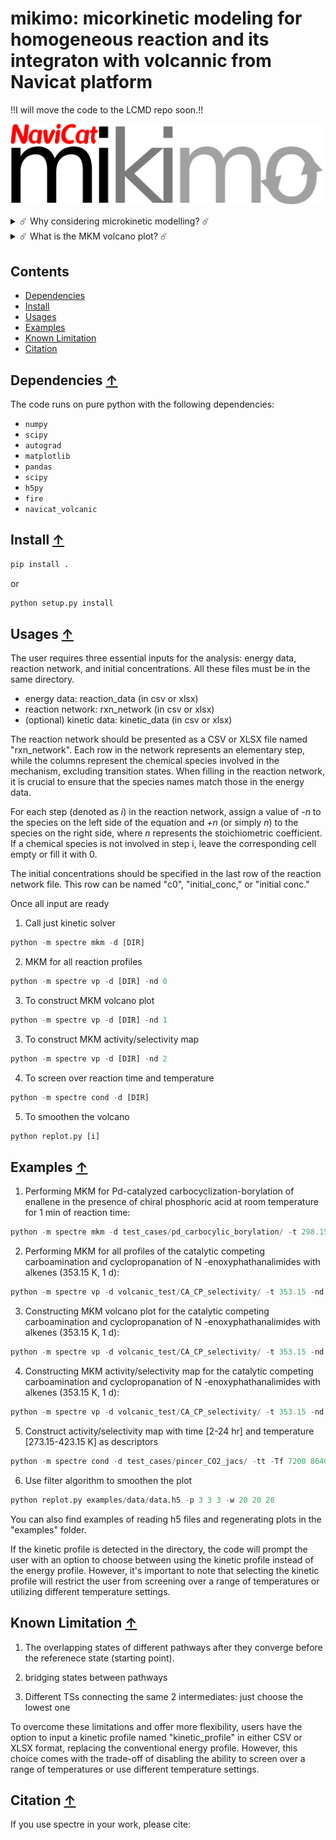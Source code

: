 # mikimo: micorkinetic modeling for homogeneous reaction and its integraton with volcannic from Navicat platform

!!I will move the code to the LCMD repo soon.!!

![workflow](./images/logo.png)

<details>
    <summary style="cursor: pointer;">
        ☄️ Why considering microkinetic modelling? ☄️
    </summary>
    <p>
        <li>Complicate reaction pathway thermodynamics and kinetics</li>
        <li>Account for physical factors: temperature effect, concentration effect, reaction time
    </p>
</details>


<details>
    <summary style="cursor: pointer;">
        ☄️ What is the MKM volcano plot? ☄️
    </summary>
    <p>
        <li>Volcano plot:  plot between the activity (or reactivity) of catalysts and the descriptor variable based on free energy scaling relationships (typically linear (LFESRs)) </li>
        <li>MKM volcano plot: the activity is expressed as the final product concentration 
    </p>
</details>

## Contents 
* [Dependencies](#dependencies-)
* [Install](#install-)
* [Usages](#usages-)
* [Examples](#examples-)
* [Known Limitation](#limitation-)
* [Citation](#citation-)


## Dependencies [↑](#dependencies)
The code runs on pure python with the following dependencies: 
- `numpy`
- `scipy`
- `autograd`
- `matplotlib`
- `pandas`
- `scipy`
- `h5py`
- `fire`
- `navicat_volcanic`

## Install [↑](#install)

```python
pip install .
```

or 

```python
python setup.py install
```

## Usages [↑](#usages)

The user requires three essential inputs for the analysis: energy data, reaction network, and initial concentrations. All these files must be in the same directory.

- energy data: reaction_data (in csv or xlsx)
- reaction network: rxn_network (in csv or xlsx)
- (optional) kinetic data: kinetic_data (in csv or xlsx)

The reaction network should be presented as a CSV or XLSX file named "rxn_network". Each row in the network represents an elementary step, while the columns represent the chemical species involved in the mechanism, excluding transition states. When filling in the reaction network, it is crucial to ensure that the species names match those in the energy data.

For each step (denoted as *i*) in the reaction network, assign a value of *-n* to the species on the left side of the equation and *+n* (or simply *n*) to the species on the right side, where *n* represents the stoichiometric coefficient. If a chemical species is not involved in step i, leave the corresponding cell empty or fill it with 0.


The initial concentrations should be specified in the last row of the reaction network file. This row can be named "c0", "initial_conc," or "initial conc." 


Once all input are ready

1. Call just kinetic solver
```python
python -m spectre mkm -d [DIR]
```
2. MKM for all reaction profiles
```python
python -m spectre vp -d [DIR] -nd 0
```

3. To construct MKM volcano plot
```python
python -m spectre vp -d [DIR] -nd 1
```

3. To construct MKM activity/selectivity map
```python
python -m spectre vp -d [DIR] -nd 2
```

4. To screen over reaction time and temperature
```python
python -m spectre cond -d [DIR] 
```

5. To smoothen the volcano 
```python
python replot.py [i]
```

## Examples [↑](#examples)

1. Performing MKM for Pd-catalyzed carbocyclization-borylation of enallene in the
presence of chiral phosphoric acid at room temperature for 1 min of reaction time: 
```python
python -m spectre mkm -d test_cases/pd_carbocylic_borylation/ -t 298.15 -Tf 60
```

2. Performing MKM for all profiles of the catalytic 
competing carboamination and cyclopropanation of N -enoxyphathanalimides with alkenes (353.15 K, 1 d):
```python
python -m spectre vp -d volcanic_test/CA_CP_selectivity/ -t 353.15 -nd 0
```

3. Constructing MKM volcano plot for the catalytic
competing carboamination and cyclopropanation of N -enoxyphathanalimides with alkenes (353.15 K, 1 d):
```python
python -m spectre vp -d volcanic_test/CA_CP_selectivity/ -t 353.15 -nd 1 -ncore 24
```

4. Constructing MKM activity/selectivity map for the catalytic
competing carboamination and cyclopropanation of N -enoxyphathanalimides with alkenes (353.15 K, 1 d):
```python
python -m spectre vp -d volcanic_test/CA_CP_selectivity/ -t 353.15 -nd 2 -ncore 24
```

5. Construct activity/selectivity map with time [2-24 hr] and temperature [273.15-423.15 K] as descriptors

```python
python -m spectre cond -d test_cases/pincer_CO2_jacs/ -tt -Tf 7200 86400 -t 273.15 423.15 -ncore 24
```

6. Use filter algorithm to smoothen the plot

```python
python replot.py examples/data/data.h5 -p 3 3 3 -w 20 20 20
```

You can also find examples of reading h5 files and regenerating plots in the "examples" folder.

If the kinetic profile is detected in the directory, the code will prompt the user with an option to choose between using the kinetic profile instead of the energy profile. However, it's important to note that selecting the kinetic profile will restrict the user from screening over a range of temperatures or utilizing different temperature settings. 

## Known Limitation [↑](#limitation)

1. The overlapping states of different pathways after they converge before the referenece state (starting point).

2. bridging states between pathways 

3. Different TSs connecting the same 2 intermediates: just choose the lowest one

To overcome these limitations and offer more flexibility, users have the option to input a kinetic profile named "kinetic_profile" in either CSV or XLSX format, replacing the conventional energy profile. However, this choice comes with the trade-off of disabling the ability to screen over a range of temperatures or use different temperature settings.

## Citation [↑](#citation)

If you use spectre in your work, please cite:
